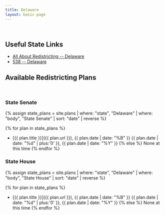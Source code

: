 ```yaml
---
title: Delaware
layout: basic-page
---
```


<br>

Useful State Links
---

- [All About Redistricting -- Delaware](https://redistricting.lls.edu/state/delaware/?cycle=2020&level=Congress&startdate=)
- [538 -- Delaware](https://projects.fivethirtyeight.com/redistricting-2022-maps/delaware/)

Available Redistricting Plans
---

<br>

### State Senate

{% assign state_plans = site.plans | where: "state", "Delaware" | where: "body", "State Senate" | sort: "date" | reverse %}

{% for plan in state_plans %}
- [{{ plan.title }}]({{ plan.url }}), {{ plan.date | date: "%B" }} {{ plan.date | date: "%d" | plus:'0' }}, {{ plan.date | date: "%Y" }}
{% else %}
None at this time
{% endfor %}


### State House

{% assign state_plans = site.plans | where: "state", "Delaware" | where: "body", "State House" | sort: "date" | reverse %}

{% for plan in state_plans %}
- [{{ plan.title }}]({{ plan.url }}), {{ plan.date | date: "%B" }} {{ plan.date | date: "%d" | plus:'0' }}, {{ plan.date | date: "%Y" }}
{% else %}
None at this time
{% endfor %}
